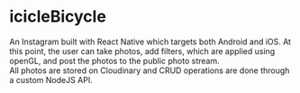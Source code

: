 # icicleBicycle

An Instagram built with React Native which targets both Android and iOS. 
At this point, the user can take photos, add filters, which are applied using openGL, and post the photos to the public photo stream.  
All photos are stored on Cloudinary and CRUD operations are done through a custom NodeJS API.
